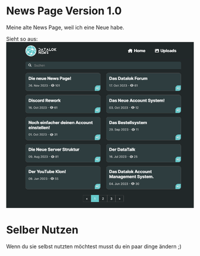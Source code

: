# News Page Version 1.0
Meine alte News Page, weil ich eine Neue habe.

Sieht so aus:
![Page Design](https://raw.githubusercontent.com/xElii/News-Page-V1/main/img.png)

# Selber Nutzen
Wenn du sie selbst nutzten möchtest musst du ein paar dinge ändern ;)
